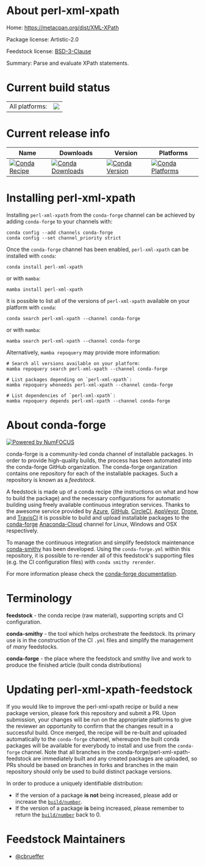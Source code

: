 About perl-xml-xpath
====================

Home: https://metacpan.org/dist/XML-XPath

Package license: Artistic-2.0

Feedstock license: [BSD-3-Clause](https://github.com/conda-forge/perl-xml-xpath-feedstock/blob/main/LICENSE.txt)

Summary: Parse and evaluate XPath statements.

Current build status
====================


<table><tr><td>All platforms:</td>
    <td>
      <a href="https://dev.azure.com/conda-forge/feedstock-builds/_build/latest?definitionId=17023&branchName=main">
        <img src="https://dev.azure.com/conda-forge/feedstock-builds/_apis/build/status/perl-xml-xpath-feedstock?branchName=main">
      </a>
    </td>
  </tr>
</table>

Current release info
====================

| Name | Downloads | Version | Platforms |
| --- | --- | --- | --- |
| [![Conda Recipe](https://img.shields.io/badge/recipe-perl--xml--xpath-green.svg)](https://anaconda.org/conda-forge/perl-xml-xpath) | [![Conda Downloads](https://img.shields.io/conda/dn/conda-forge/perl-xml-xpath.svg)](https://anaconda.org/conda-forge/perl-xml-xpath) | [![Conda Version](https://img.shields.io/conda/vn/conda-forge/perl-xml-xpath.svg)](https://anaconda.org/conda-forge/perl-xml-xpath) | [![Conda Platforms](https://img.shields.io/conda/pn/conda-forge/perl-xml-xpath.svg)](https://anaconda.org/conda-forge/perl-xml-xpath) |

Installing perl-xml-xpath
=========================

Installing `perl-xml-xpath` from the `conda-forge` channel can be achieved by adding `conda-forge` to your channels with:

```
conda config --add channels conda-forge
conda config --set channel_priority strict
```

Once the `conda-forge` channel has been enabled, `perl-xml-xpath` can be installed with `conda`:

```
conda install perl-xml-xpath
```

or with `mamba`:

```
mamba install perl-xml-xpath
```

It is possible to list all of the versions of `perl-xml-xpath` available on your platform with `conda`:

```
conda search perl-xml-xpath --channel conda-forge
```

or with `mamba`:

```
mamba search perl-xml-xpath --channel conda-forge
```

Alternatively, `mamba repoquery` may provide more information:

```
# Search all versions available on your platform:
mamba repoquery search perl-xml-xpath --channel conda-forge

# List packages depending on `perl-xml-xpath`:
mamba repoquery whoneeds perl-xml-xpath --channel conda-forge

# List dependencies of `perl-xml-xpath`:
mamba repoquery depends perl-xml-xpath --channel conda-forge
```


About conda-forge
=================

[![Powered by
NumFOCUS](https://img.shields.io/badge/powered%20by-NumFOCUS-orange.svg?style=flat&colorA=E1523D&colorB=007D8A)](https://numfocus.org)

conda-forge is a community-led conda channel of installable packages.
In order to provide high-quality builds, the process has been automated into the
conda-forge GitHub organization. The conda-forge organization contains one repository
for each of the installable packages. Such a repository is known as a *feedstock*.

A feedstock is made up of a conda recipe (the instructions on what and how to build
the package) and the necessary configurations for automatic building using freely
available continuous integration services. Thanks to the awesome service provided by
[Azure](https://azure.microsoft.com/en-us/services/devops/), [GitHub](https://github.com/),
[CircleCI](https://circleci.com/), [AppVeyor](https://www.appveyor.com/),
[Drone](https://cloud.drone.io/welcome), and [TravisCI](https://travis-ci.com/)
it is possible to build and upload installable packages to the
[conda-forge](https://anaconda.org/conda-forge) [Anaconda-Cloud](https://anaconda.org/)
channel for Linux, Windows and OSX respectively.

To manage the continuous integration and simplify feedstock maintenance
[conda-smithy](https://github.com/conda-forge/conda-smithy) has been developed.
Using the ``conda-forge.yml`` within this repository, it is possible to re-render all of
this feedstock's supporting files (e.g. the CI configuration files) with ``conda smithy rerender``.

For more information please check the [conda-forge documentation](https://conda-forge.org/docs/).

Terminology
===========

**feedstock** - the conda recipe (raw material), supporting scripts and CI configuration.

**conda-smithy** - the tool which helps orchestrate the feedstock.
                   Its primary use is in the construction of the CI ``.yml`` files
                   and simplify the management of *many* feedstocks.

**conda-forge** - the place where the feedstock and smithy live and work to
                  produce the finished article (built conda distributions)


Updating perl-xml-xpath-feedstock
=================================

If you would like to improve the perl-xml-xpath recipe or build a new
package version, please fork this repository and submit a PR. Upon submission,
your changes will be run on the appropriate platforms to give the reviewer an
opportunity to confirm that the changes result in a successful build. Once
merged, the recipe will be re-built and uploaded automatically to the
`conda-forge` channel, whereupon the built conda packages will be available for
everybody to install and use from the `conda-forge` channel.
Note that all branches in the conda-forge/perl-xml-xpath-feedstock are
immediately built and any created packages are uploaded, so PRs should be based
on branches in forks and branches in the main repository should only be used to
build distinct package versions.

In order to produce a uniquely identifiable distribution:
 * If the version of a package **is not** being increased, please add or increase
   the [``build/number``](https://docs.conda.io/projects/conda-build/en/latest/resources/define-metadata.html#build-number-and-string).
 * If the version of a package **is** being increased, please remember to return
   the [``build/number``](https://docs.conda.io/projects/conda-build/en/latest/resources/define-metadata.html#build-number-and-string)
   back to 0.

Feedstock Maintainers
=====================

* [@cbrueffer](https://github.com/cbrueffer/)

